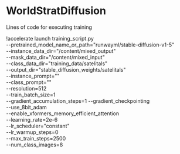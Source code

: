 # WorldStratDiffusion


Lines of code for executing training

!accelerate launch training_script.py\
        --pretrained_model_name_or_path="runwayml/stable-diffusion-v1-5" \
        --instance_data_dir="/content/mixed_output"  \
        --mask_data_dir="/content/mixed_input"  \
        --class_data_dir="training_data/satelitals" \
        --output_dir="stable_diffusion_weights/satelitals" \
        --instance_prompt="" \
        --class_prompt="" \
        --resolution=512 \
        --train_batch_size=1 \
        --gradient_accumulation_steps=1  --gradient_checkpointing \
        --use_8bit_adam \
        --enable_xformers_memory_efficient_attention \
        --learning_rate=2e-6 \
        --lr_scheduler="constant" \
        --lr_warmup_steps=0 \
        --max_train_steps=2500 \
        --num_class_images=8
